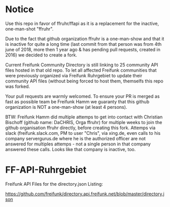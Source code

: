# Notice
Use this repo in favor of ffruhr/ffapi as it is a replacement for the inactive, one-man-shot "ffruhr".

Due to the fact that github organization ffruhr is a one-man-show and that it is inactive for quite a long time (last commit from that person was from 4th june of 2018, more then 1 year ago & has pending pull requests, created in 2016) we decided to create a fork.

Current Freifunk Community Directory is still linking to 25 community API files hosted in that old repo.
To let all affected Freifunk communities that were previously organized via Freifunk Ruhrgebiet to update their community API files (without being forced to host them, themselfs this repo was forked. 

Your pull requests are warmly welcomed. 
To ensure your PR is merged as fast as possible team be Freifunk Hamm we guaranty that this github organization is NOT a one-man-show (at least 4 persons).

BTW:
Freifunk Hamm did multiple attemps to get into contact with Christian Bischoff (github name: DaCHRIS, Orga ffruhr) for multiple weeks to join the github organisation ffruhr directly, before creating this fork. Attemps via slack (freifunk.slack.com, PM to user "Chris", via xing.de, even calls to his company servergurus.de where he is the authorized officer are not answered for multiples attemps - not a single person in that company answered these calls. Looks like that company is inactive, too.



# FF-API-Ruhrgebiet

Freifunk API Files for the directory.json Listing: 

https://github.com/freifunk/directory.api.freifunk.net/blob/master/directory.json

